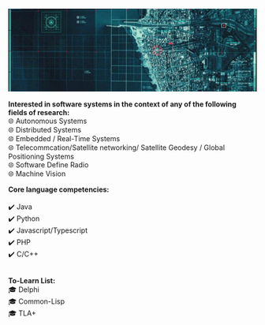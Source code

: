  ![alt text](https://github.com/brytemorio/brytemorio/blob/main/1500x500?raw=true) 

 <!-- <a href="https://app.daily.dev/brytemorio"><img src="https://api.daily.dev/devcards/efa13de162ae43418d1c68d82abaca96.png?r=hg5" width="400" alt="Bryte Morio's Dev Card"/></a>  -->


**Interested in software systems in the context of any of the following fields of research:**
<br /> :globe_with_meridians: Autonomous Systems
<br /> :globe_with_meridians: Distributed Systems
<br /> :globe_with_meridians: Embedded / Real-Time Systems
<br /> :globe_with_meridians: Telecommcation/Satellite networking/ Satellite Geodesy / Global
Positioning Systems
<br /> :globe_with_meridians: Software Define Radio
<br /> :globe_with_meridians: Machine Vision


**Core language competencies:**  
<br /> :heavy_check_mark: Java 
<br /> :heavy_check_mark: Python 
<br /> :heavy_check_mark: Javascript/Typescript
<br /> :heavy_check_mark: PHP
<br /> :heavy_check_mark: C/C++
 <br /> <br />
 




**To-Learn List:**
<br /> :mortar_board: Delphi
<br /> :mortar_board: Common-Lisp
<br /> :mortar_board: TLA+
<!-- <br /> :mortar_board: Ada -->
 


